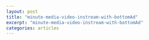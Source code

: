 ```yaml
---
layout: post
title: "minute-media-video-instream-with-bottomAd"
excerpt: "minute-media-video-instream-with-bottomAd"
categories: articles
---
```

<div class="apester-media" data-media-id="5ee9e60bb542c676d043b606" height="512"></div><script async src="https://static.stg.apester.com/js/sdk/latest/apester-sdk.js"></script>
